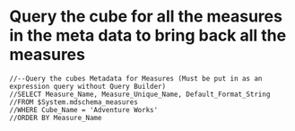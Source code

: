 # Query the cube for all the measures in the meta data to bring back all the measures

    //--Query the cubes Metadata for Measures (Must be put in as an expression query without Query Builder)
    //SELECT Measure_Name, Measure_Unique_Name, Default_Format_String
    //FROM $System.mdschema_measures
    //WHERE Cube_Name = 'Adventure Works'
    //ORDER BY Measure_Name

